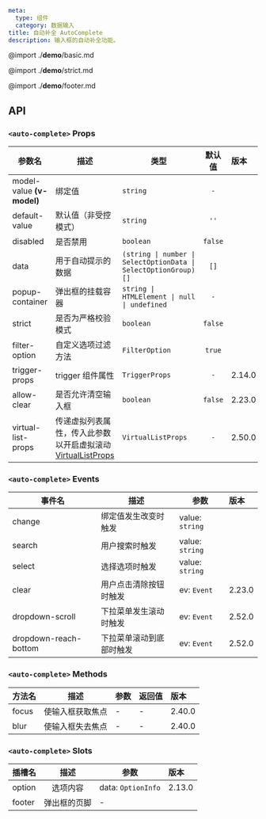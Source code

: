 ```yaml
meta:
  type: 组件
  category: 数据输入
title: 自动补全 AutoComplete
description: 输入框的自动补全功能。
```

@import ./**demo**/basic.md

@import ./**demo**/strict.md

@import ./**demo**/footer.md

## API

### `<auto-complete>` Props

| 参数名                    | 描述                                                                             | 类型                                                            | 默认值  | 版本   |
| ------------------------- | -------------------------------------------------------------------------------- | --------------------------------------------------------------- | :-----: | :----- |
| model-value **(v-model)** | 绑定值                                                                           | `string`                                                        |   `-`   |        |
| default-value             | 默认值（非受控模式）                                                             | `string`                                                        |  `''`   |        |
| disabled                  | 是否禁用                                                                         | `boolean`                                                       | `false` |        |
| data                      | 用于自动提示的数据                                                               | `(string \| number \| SelectOptionData \| SelectOptionGroup)[]` |  `[]`   |        |
| popup-container           | 弹出框的挂载容器                                                                 | `string \| HTMLElement \| null \| undefined`                    |   `-`   |        |
| strict                    | 是否为严格校验模式                                                               | `boolean`                                                       | `false` |        |
| filter-option             | 自定义选项过滤方法                                                               | `FilterOption`                                                  | `true`  |        |
| trigger-props             | trigger 组件属性                                                                 | `TriggerProps`                                                  |   `-`   | 2.14.0 |
| allow-clear               | 是否允许清空输入框                                                               | `boolean`                                                       | `false` | 2.23.0 |
| virtual-list-props        | 传递虚拟列表属性，传入此参数以开启虚拟滚动 [VirtualListProps](#VirtualListProps) | `VirtualListProps`                                              |   `-`   | 2.50.0 |

### `<auto-complete>` Events

| 事件名                | 描述                     | 参数            | 版本   |
| --------------------- | ------------------------ | --------------- | :----- |
| change                | 绑定值发生改变时触发     | value: `string` |        |
| search                | 用户搜索时触发           | value: `string` |        |
| select                | 选择选项时触发           | value: `string` |        |
| clear                 | 用户点击清除按钮时触发   | ev: `Event`     | 2.23.0 |
| dropdown-scroll       | 下拉菜单发生滚动时触发   | ev: `Event`     | 2.52.0 |
| dropdown-reach-bottom | 下拉菜单滚动到底部时触发 | ev: `Event`     | 2.52.0 |

### `<auto-complete>` Methods

| 方法名 | 描述             | 参数 | 返回值 | 版本   |
| ------ | ---------------- | ---- | ------ | :----- |
| focus  | 使输入框获取焦点 | -    | -      | 2.40.0 |
| blur   | 使输入框失去焦点 | -    | -      | 2.40.0 |

### `<auto-complete>` Slots

| 插槽名 |     描述     | 参数               | 版本   |
| ------ | :----------: | ------------------ | :----- |
| option |   选项内容   | data: `OptionInfo` | 2.13.0 |
| footer | 弹出框的页脚 | -                  |        |

